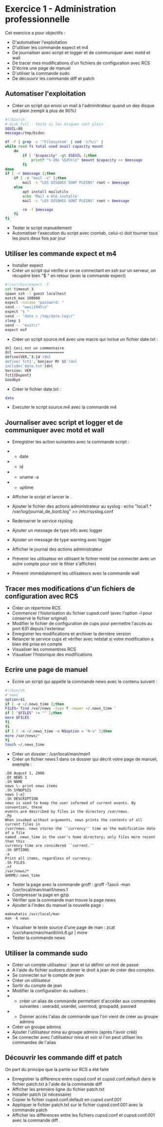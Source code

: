 # Exercice 1 - Administration professionnelle

Cet exercice a pour objectifs : 
* D'automatiser l'exploitation
* D'utiliser les commande expect et m4
* De journaliser avec script et logger et de communiquer avec motd et wall
* De tracer mes modifications d'un fichiers de configuration avec RCS
* D'écrire une page de manuel
* D'utiliser la commande sudo
* De découvrir les commande diff et patch

## Automatiser l'exploitation

* Créer un script qui envoi un mail à l'adminitrateur quand un des disque est plein (rempli à plus de 90%)
```sh
#!/bin/sh
# disk_full - teste si les disques sont plein
SEUIL=80
message=/tmp/bidon

df -P | grep -v '^Filesystem' | sed 's/%//' |
while read fs total used avail capacity mount
    do
        if [ "$capacity" -gt $SEUIL ];then
            printf "%-20s %5d%%\n" $mount $capacity >> $message
        fi
done
if [ -r $message ];then
    if [ -x "mail -v" ];then
        mail -s "LES DISQUES SONT PLEINS" root < $message
    else 
        apt install mailutils
        echo 'Mail a été installé'
        mail -s "LES DISQUES SONT PLEINS" root < $message

        rm -f $message
    fi
fi
```
* Tester le script manuellement
* Automatiser l'execution du script avec crontab, celui-ci doit tourner tous les jours deux fois par jour


## Utiliser les commande expect et m4

* Installer expect
* Créer un script qui vérifie si en se connectant en ssh sur un serveur, on récupère bien "$ " en retour (avec la commande expect)
```sh
#!/usr/bin/expect -f
set timeout 3
spawn ssh -l guest localhost
match_max 100000
expect -nocase "password: "
send -- "wwii1945\n"
expect "$ "
send -- "date > /tmp/date.log\r"
sleep 1
send -- "exit\r"
expect eof
```
* Créer un script source.m4 avec une macro qui inclue un fichier date.txt : 
```sh
dnl Ceci est un commentaire
dnl =======================
define(VER,`3.14')dnl
define(`fct1',`bonjour Mr $1')dnl
include(`date.txt')dnl
Version: VER
fct1(Dupont)
Goodbye
```
* Créer le fichier date.txt : 
```sh
date
```
* Executer le script source.m4 avec la commande m4


## Journaliser avec script et logger et de communiquer avec motd et wall

* Enregistrer les action suivantes avec la commande script : 
* * date
* * id 
* * uname -a
* * uptime
* Afficher le script et lancer le .

* Ajouter le fichier des actions administrateur au syslog : echo "local1.*
/var/log/journal_de_bord.log" >> /etc/rsyslog.conf
* Redemarrer le service rsyslog
* Ajouter un message de type info avec logger
* Ajouter un message de type warning avec logger
* Afficher le journal des actions administrateur

* Prévenir les utilisateur en utilisant le fichier motd (se connecter avec un autre compte pour voir le fihier s'afficher)
* Prévenir immédiatement les utilisateurs avec la commande wall  


## Tracer mes modifications d'un fichiers de configuration avec RCS

* Créer un répertoire RCS 
* Commencer l'historisation du fichier cupsd.conf (avec l'option -l pour conservé le fichier original)
* Modifier le fichier de configuration de cups pour permettre l'accès au port 631 depuis l'exterieur 
* Enregistrer les modifications et archiver la dernière version
* Relancer le service cups et vérifier avec netstat si votre modification a bien été prise en compte 
* Visualiser les commentires RCS
* Visualiser l'historique des modifications

## Ecrire une page de manuel

* Ecrire un script qui appelle la commande news avec le contenu suivant :
```sh
#!/bin/sh
# news
option=$1
if [ -e ~/.news_time ];then
FILES=`find /var/news -type f -newer ~/.news_time `
if [ "$FILES" != "" ];then
more $FILES
fi
fi
if [ ! -e ~/.news_time -o N$option = "N-a" ];then
more /var/news/*
fi
touch ~/.news_time
```
* Créer un dossier : /usr/local/man/man1
* Créer un fichier news.1 dans ce dossier qui décrit votre page de manuel, exemple :
```
.Dd August 1, 2006
.Dt NEWS 1
.Sh NAME
news \- print news items
.Sh SYNOPSIS
news [-a]
.Sh DESCRIPTION
news is used to keep the user informed of current events. By convention, these
events are described by files in the directory /var/news.
.Pp
When invoked without arguments, news prints the contents of all current files in
/var/news. news stores the ``currency'' time as the modification date of a file
named .news_time in the user's home directory; only files more recent than this
currency time are considered ``current.''
.Sh OPTIONS
-a
Print all items, regardless of currency.
.Sh FILES
.nf
/var/news/*
$HOME/.news_time
```
* Tester la page avec la commande groff : groff -Tascii -man /usr/local/man/man1/news.1
* Compresser la page en gzip
* Vérifier que la commande man trouve la page news
* Ajouter à l'index du manuel la nouvelle page :
```
makewhatis /usr/local/man
man -k news
```
* Visualiser le texte source d'une page de man : zcat /usr/share/man/man8/init.8.gz | more
* Tester la commande news

## Utiliser la commande sudo

* Créer un compte utilisateur : jean et lui définir un mot de passe
* A l'aide du fichier sudoers donner le droit à jean de créer des comptes
* Se connecter sur le compte de jean
* Créer un utilisateur
* Sortir du compte de jean
* Modifier la configuration du sudoers :
* * créer un alias de commande permettant d'accéder aux commandes suivantes : useradd, userdel, usermod, groupadd, passwd
* * Donner accès l'alias de commande que l'on vient de créer au groupe admins
* Créer un groupe admins
* Ajouter l'utilisateur mina au groupe admins (après l'avoir créé)
* Se connecter avec l'utilisateur mina et voir si l'on peut utiliser les commandes de l'alias


## Découvrir les commande diff et patch
On part du principe que la partie sur RCS a été faite
* Enregistrer la différence entre cupsd.conf et cupsd.conf.default dans le fichier patch.txt à l'aide de la commande diff
* Afficher les première ligne du fichier patch.txt
* Installer patch (si nécessaire)
* Copier le fichier cupsd.conf.default en cupsd.conf.001 
* Appliquer le fichier patch.txt sur le fichier cupsd.conf.001 avec la commande patch
* Afficher les différences entre les fichiers cupsd.conf et cupsd.conf.001 avec la commande diff .
